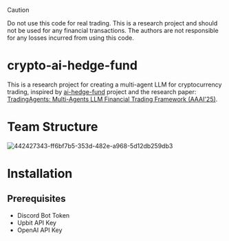 > [!CAUTION]
> Do not use this code for real trading. 
> This is a research project and should not be used for any financial transactions. 
> The authors are not responsible for any losses incurred from using this code.

# crypto-ai-hedge-fund
This is a research project for creating a multi-agent LLM for cryptocurrency trading, 
inspired by [ai-hedge-fund](https://github.com/virattt/ai-hedge-fund) project and the research paper: [TradingAgents: Multi-Agents LLM Financial Trading Framework (AAAI'25)](https://openreview.net/attachment?id=4QPrXwMQt1&name=pdf).

# Team Structure
![442427343-ff6bf7b5-353d-482e-a968-5d12db259db3](https://github.com/user-attachments/assets/2e733cd3-770a-4acb-947d-d88932f32857)

# Installation
## Prerequisites
- Discord Bot Token
- Upbit API Key
- OpenAI API Key
